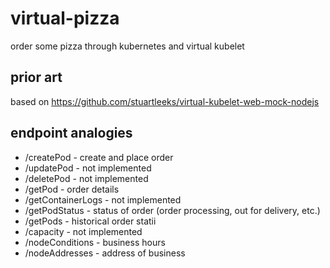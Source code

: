 # virtual-pizza
order some pizza through kubernetes and virtual kubelet

## prior art
based on https://github.com/stuartleeks/virtual-kubelet-web-mock-nodejs

## endpoint analogies
* /createPod - create and place order
* /updatePod - not implemented
* /deletePod - not implemented
* /getPod - order details
* /getContainerLogs - not implemented
* /getPodStatus - status of order (order processing, out for delivery, etc.)
* /getPods - historical order statii
* /capacity - not implemented
* /nodeConditions - business hours
* /nodeAddresses	- address of business
